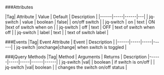 ###Attributes

|Tag| Attribute | Value | Default | Description |
|------|-----|------|---|
| jq-switch |   value  |  boolean | false|   |  on/off switch |
| jq-switch |   on  |  text    | ON |text of switch when on |
| jq-switch |   off  |  text    | OFF | text of switch when off |
| jq-switch |   label  |  text    | | text of switch label |



###Events
|Tag| Event Attribute | Event | Description |
|------|-----|-----|------|
| jq-switch |onchange|change|  when switch is toggled |

###jQuery Methods
|Tag| Method | Arguments | Returns | Description
|------|-----|-----|------|------|
| jq-switch |val|  | boolean |  if switch is on/off |
| jq-switch |val| boolean |  |  changes the switch on/off status |





